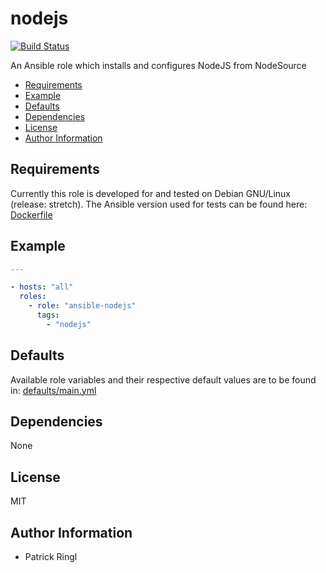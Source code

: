 # nodejs

[![Build Status](https://travis-ci.org/pari-/ansible-nodejs.svg?branch=master)](https://travis-ci.org/pari-/ansible-nodejs)

An Ansible role which installs and configures NodeJS from NodeSource

<!-- toc -->

- [Requirements](#requirements)
- [Example](#example)
- [Defaults](#defaults)
- [Dependencies](#dependencies)
- [License](#license)
- [Author Information](#author-information)

<!-- tocstop -->

## Requirements

Currently this role is developed for and tested on Debian GNU/Linux (release: stretch).
The Ansible version used for tests can be found here: [Dockerfile](https://github.com/pari-/docker-debian-ansible/blob/master/debian/stretch/Dockerfile)

## Example

```yaml
---

- hosts: "all"
  roles:
    - role: "ansible-nodejs"
      tags:
        - "nodejs"

```

## Defaults

Available role variables and their respective default values are to be found in: [defaults/main.yml](https://github.com/pari-/ansible-nodejs/blob/master/defaults/main.yml)

## Dependencies

None

## License

MIT

## Author Information

* Patrick Ringl
